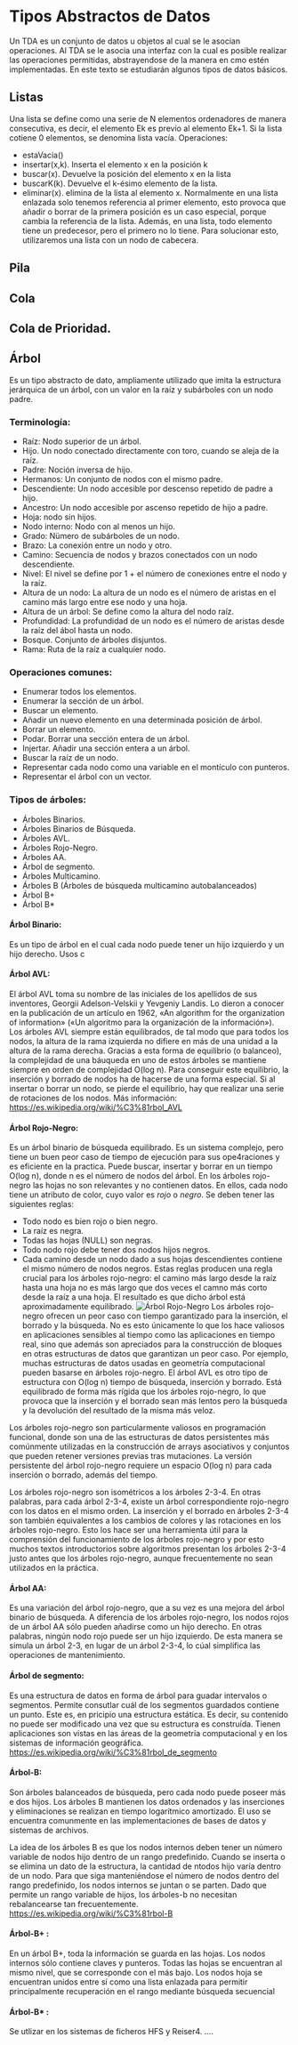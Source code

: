# Tipos Abstractos de Datos
Un TDA es un conjunto de datos u objetos al cual se le asocian operaciones. Al TDA se le asocia una interfaz con la cual es posible realizar las operaciones permitidas, abstrayendose de la manera en cmo estén implementadas. En este texto se estudiarán algunos tipos de datos básicos. 

## Listas
Una lista se define como una serie de N elementos ordenadores de manera consecutiva, es decir, el elemento Ek es previo al elemento Ek+1. Si la lista cotiene 0 elementos, se denomina lista vacía. 
Operaciones: 
- estaVacia()
- insertar(x,k). Inserta el elemento x en la posición k
- buscar(x). Devuelve la posición del elemento x en la lista
- buscarK(k). Devuelve el k-ésimo elemento de la lista. 
- eliminar(x). elimina de la lista al elemento x. 
Normalmente en una lista enlazada solo tenemos referencia al primer elemento, esto provoca que añadir o borrar de la primera posición es un caso especial, porque cambia la referencia de la lista. Además, en una lista, todo elemento tiene un predecesor, pero el primero no lo tiene. Para solucionar esto, utilizaremos una lista con un nodo de cabecera. 

## Pila

## Cola

## Cola de Prioridad. 

## Árbol
Es un tipo abstracto de dato, ampliamente utilizado que imita la estructura jerárquica de un árbol, con un valor en la raíz y subárboles con un nodo padre. 

### Terminología: 
- Raíz: Nodo superior de un árbol. 
- Hijo. Un nodo conectado directamente con toro, cuando se aleja de la raíz. 
- Padre: Noción inversa de hijo. 
- Hermanos: Un conjunto de nodos con el mismo padre. 
- Descendiente: Un nodo accesible por descenso repetido de padre a hijo. 
- Ancestro: Un nodo accesible por ascenso repetido de hijo a padre. 
- Hoja: nodo sin hijos. 
- Nodo interno: Nodo con al menos un hijo. 
- Grado: Nümero de subárboles de un nodo. 
- Brazo: La conexión entre un nodo y otro. 
- Camino: Secuencia de nodos y brazos conectados con un nodo descendiente. 
- Nivel: El nivel se define por 1 + el número de conexiones entre el nodo y la raíz. 
- Altura de un nodo: La altura de un nodo es el número de aristas en el camino más largo entre ese nodo y una hoja. 
- Altura de un árbol: Se define como la altura del nodo raíz. 
- Profundidad: La profundidad de un nodo es el número de aristas desde la raíz del ábol hasta un nodo. 
- Bosque. Conjunto de árboles disjuntos. 
- Rama: Ruta de la raíz a cualquier nodo. 

### Operaciones comunes: 
- Enumerar todos los elementos. 
- Enumerar la sección de un árbol. 
- Buscar un elemento. 
- Añadir un nuevo elemento en una determinada posición de árbol. 
- Borrar un elemento. 
- Podar. Borrar una sección entera de un árbol. 
- Injertar. Añadir una sección entera a un árbol. 
- Buscar la raíz de un nodo. 
- Representar cada nodo como una variable en el montículo con punteros. 
- Representar el árbol con un vector. 

### Tipos de árboles: 
- Árboles Binarios. 
- Árboles Binarios de Búsqueda. 
- Árboles AVL. 
- Árboles Rojo-Negro.
- Árboles AA. 
- Árbol de segmento. 
- Árboles Multicamino.
- Árboles B (Árboles de búsqueda multicamino autobalanceados)
- Árbol B+
- Árbol B*

#### Árbol Binario: 
Es un tipo de árbol en el cual cada nodo puede tener un hijo izquierdo y un hijo derecho. 
Usos c

#### Árbol AVL: 
El árbol AVL toma su nombre de las iniciales de los apellidos de sus inventores, Georgii Adelson-Velskii y Yevgeniy Landis. Lo dieron a conocer en la publicación de un artículo en 1962, «An algorithm for the organization of information» («Un algoritmo para la organización de la información»). 
Los árboles AVL siempre están equilibrados, de tal modo que para todos los nodos, la altura de la rama izquierda no difiere en más de una unidad a la altura de la rama derecha. Gracias a esta forma de equilibrio (o balanceo), la complejidad de una báuqueda en uno de estos árboles se mantiene siempre en orden de complejidad O(log n). 
Para conseguir este equilibrio, la inserción y borrado de nodos ha de hacerse de una forma especial. Si al insertar o borrar un nodo, se pierde el equilibrio, hay que realizar una serie de rotaciones de los nodos. 
Más información: https://es.wikipedia.org/wiki/%C3%81rbol_AVL

#### Árbol Rojo-Negro: 
Es un árbol binario de búsqueda equilibrado. Es un sistema complejo, pero tiene un buen peor caso de tiempo de ejecución para sus ope4raciones y es eficiente en la practica. 
Puede buscar, insertar y borrar en un tiempo O(log n), donde n es el número de nodos del árbol. 
En los árboles rojo-negro las hojas no son relevantes y no contienen datos. 
En ellos, cada nodo tiene un atributo de color, cuyo valor es *rojo* o *negro*. Se deben tener las siguientes reglas: 
- Todo nodo es bien rojo o bien negro. 
- La raíz es negra. 
- Todas las hojas (NULL) son negras. 
- Todo nodo rojo debe tener dos nodos hijos negros. 
- Cada camino desde un nodo dado a sus hojas descendientes contiene el mismo número de nodos negros. 
Estas reglas producen una regla crucial para los árboles rojo-negro: el camino más largo desde la raíz hasta una hoja no es más largo que dos veces el camno más corto desde la raíz a una hoja. El resultado es que dicho árbol está aproximadamente equilibrado. 
![Árbol Rojo-Negro](tda_images/rojo_negro.png "Ejemplo de Árbol Rojo-Negro")
Los árboles rojo-negro ofrecen un peor caso con tiempo garantizado para la inserción, el borrado y la búsqueda. No es esto únicamente lo que los hace valiosos en aplicaciones sensibles al tiempo como las aplicaciones en tiempo real, sino que además son apreciados para la construcción de bloques en otras estructuras de datos que garantizan un peor caso. Por ejemplo, muchas estructuras de datos usadas en geometría computacional pueden basarse en árboles rojo-negro. 
El árbol AVL es otro tipo de estructura con O(log n) tiempo de búsqueda, inserción y borrado. Está equilibrado de forma más rígida que los árboles rojo-negro, lo que provoca que la inserción y el borrado sean más lentos pero la búsqueda y la devolución del resultado de la misma más veloz.

Los árboles rojo-negro son particularmente valiosos en programación funcional, donde son una de las estructuras de datos persistentes más comúnmente utilizadas en la construcción de arrays asociativos y conjuntos que pueden retener versiones previas tras mutaciones. La versión persistente del árbol rojo-negro requiere un espacio O(log n) para cada inserción o borrado, además del tiempo.

Los árboles rojo-negro son isométricos a los árboles 2-3-4. En otras palabras, para cada árbol 2-3-4, existe un árbol correspondiente rojo-negro con los datos en el mismo orden. La inserción y el borrado en árboles 2-3-4 son también equivalentes a los cambios de colores y las rotaciones en los árboles rojo-negro. Esto los hace ser una herramienta útil para la comprensión del funcionamiento de los árboles rojo-negro y por esto muchos textos introductorios sobre algoritmos presentan los árboles 2-3-4 justo antes que los árboles rojo-negro, aunque frecuentemente no sean utilizados en la práctica. 

#### Árbol AA: 
Es una variación del árbol rojo-negro, que a su vez es una mejora del árbol binario de búsqueda. A diferencia de los árboles rojo-negro, los nodos rojos de un árbol AA sólo pueden añadirse como un hijo derecho. En otras palabras, ningún nodo rojo puede ser un hijo izquierdo. De esta manera se simula un árbol 2-3, en lugar de un árbol 2-3-4, lo cúal simplifica las operaciones de mantenimiento. 

#### Árbol de segmento: 
Es una estructura de datos en forma de árbol para guadar intervalos o segmentos. Permite consutlar cuál de los segmentos guardados contiene un punto. Este es, en pricipio una estructura estática. Es decir, su contenido no puede ser modificado una vez que su estructura es construída. 
Tienen aplicaciones son vistas en las áreas de la geometría computacional y en los sistemas de información geográfica. 
https://es.wikipedia.org/wiki/%C3%81rbol_de_segmento

#### Árbol-B: 
Son árboles balanceados de búsqueda, pero cada nodo puede poseer más e dos hijos. Los árboles B mantienen los datos ordenados y las inserciones y eliminaciones se realizan en tiempo logarítmico amortizado. 
El uso se encuentra comunmente en las implementaciones de bases de datos y sistemas de archivos. 

La idea de los árboles B es que los nodos internos deben tener un número variable de nodos hijo dentro de un rango predefinido. Cuando se inserta o se elimina un dato de la estructura, la cantidad de ntodos hijo varía dentro de un nodo. Para que siga manteniéndose el número de nodos dentro del rango predefinido, los nodos internos se juntan o se parten. Dado que permite un rango variable de hijos, los árboles-b no necesitan rebalancearse tan frecuentemente. 
https://es.wikipedia.org/wiki/%C3%81rbol-B

#### Árbol-B+ : 
En un árbol B+, toda la información se guarda en las hojas. Los nodos internos sólo contiene claves y punteros. Todas las hojas se encuentran al mismo nivel, que se corresponde con el más bajo. Los nodos hoja se encuentran unidos entre sí como una lista enlazada para permitir principalmente recuperación en el rango mediante búsqueda secuencial 

#### Árbol-B* : 
Se utlizar en los sistemas de ficheros HFS y Reiser4. 
....
